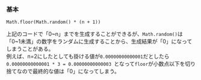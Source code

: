 ### 基本
```
Math.floor(Math.random() * (n + 1))
```
上記のコードで「0~n」までを生成することができるが、`Math.random()`は「0~1未満」の数字をランダムに生成することから、生成結果が「0」になってしまうことがある。  
例えば、n=2にしたとしても掛ける値が`0.00000000000001`だとしたら`0.00000000000001 * 3 = 0.00000000000003 `となって`floor`が小数点以下を切り捨てなので最終的な値は「0」になってしまう。

